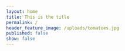 ```yaml
---
layout: home
title: This is the title
permalink: /
header_feature_image: /uploads/tomatoes.jpg
published: false
show: false
---
```

